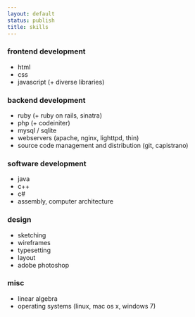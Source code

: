 ```yaml
---
layout: default
status: publish
title: skills
---
```


### frontend development

- html
- css
- javascript (+ diverse libraries)

### backend development

- ruby (+ ruby on rails, sinatra)
- php (+ codeiniter)
- mysql / sqlite
- webservers (apache, nginx, lighttpd, thin)
- source code management and distribution (git, capistrano)

### software development

- java
- c++
- c#
- assembly, computer architecture

### design

-   sketching
-   wireframes
-   typesetting
-   layout
-   adobe photoshop

### misc

- linear algebra
- operating systems (linux, mac os x, windows 7)

